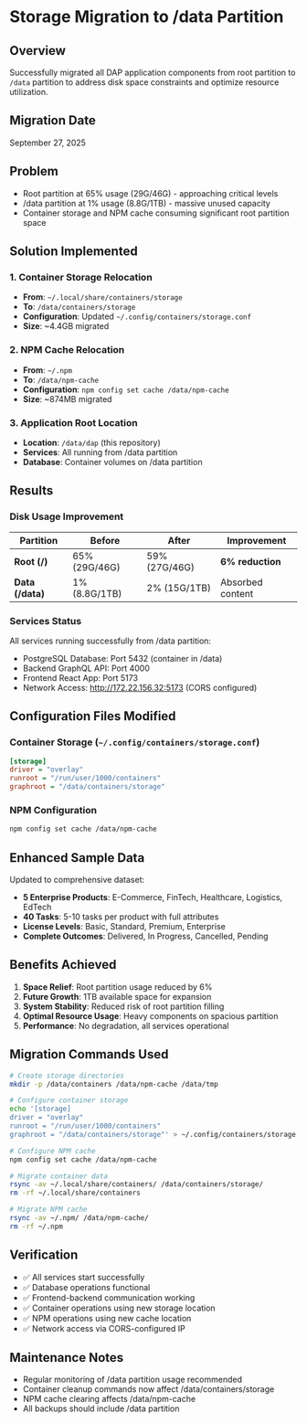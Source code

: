 # Storage Migration to /data Partition

## Overview
Successfully migrated all DAP application components from root partition to `/data` partition to address disk space constraints and optimize resource utilization.

## Migration Date
September 27, 2025

## Problem
- Root partition at 65% usage (29G/46G) - approaching critical levels
- /data partition at 1% usage (8.8G/1TB) - massive unused capacity
- Container storage and NPM cache consuming significant root partition space

## Solution Implemented

### 1. Container Storage Relocation
- **From**: `~/.local/share/containers/storage`
- **To**: `/data/containers/storage`
- **Configuration**: Updated `~/.config/containers/storage.conf`
- **Size**: ~4.4GB migrated

### 2. NPM Cache Relocation
- **From**: `~/.npm`
- **To**: `/data/npm-cache`
- **Configuration**: `npm config set cache /data/npm-cache`
- **Size**: ~874MB migrated

### 3. Application Root Location
- **Location**: `/data/dap` (this repository)
- **Services**: All running from /data partition
- **Database**: Container volumes on /data partition

## Results

### Disk Usage Improvement
| Partition | Before | After | Improvement |
|-----------|---------|-------|-------------|
| **Root (/)** | 65% (29G/46G) | 59% (27G/46G) | **6% reduction** |
| **Data (/data)** | 1% (8.8G/1TB) | 2% (15G/1TB) | Absorbed content |

### Services Status
All services running successfully from /data partition:
- PostgreSQL Database: Port 5432 (container in /data)
- Backend GraphQL API: Port 4000
- Frontend React App: Port 5173
- Network Access: http://172.22.156.32:5173 (CORS configured)

## Configuration Files Modified

### Container Storage (`~/.config/containers/storage.conf`)
```ini
[storage]
driver = "overlay"
runroot = "/run/user/1000/containers"
graphroot = "/data/containers/storage"
```

### NPM Configuration
```bash
npm config set cache /data/npm-cache
```

## Enhanced Sample Data
Updated to comprehensive dataset:
- **5 Enterprise Products**: E-Commerce, FinTech, Healthcare, Logistics, EdTech
- **40 Tasks**: 5-10 tasks per product with full attributes
- **License Levels**: Basic, Standard, Premium, Enterprise
- **Complete Outcomes**: Delivered, In Progress, Cancelled, Pending

## Benefits Achieved
1. **Space Relief**: Root partition usage reduced by 6%
2. **Future Growth**: 1TB available space for expansion
3. **System Stability**: Reduced risk of root partition filling
4. **Optimal Resource Usage**: Heavy components on spacious partition
5. **Performance**: No degradation, all services operational

## Migration Commands Used
```bash
# Create storage directories
mkdir -p /data/containers /data/npm-cache /data/tmp

# Configure container storage
echo '[storage]
driver = "overlay"
runroot = "/run/user/1000/containers"
graphroot = "/data/containers/storage"' > ~/.config/containers/storage.conf

# Configure NPM cache
npm config set cache /data/npm-cache

# Migrate container data
rsync -av ~/.local/share/containers/ /data/containers/storage/
rm -rf ~/.local/share/containers

# Migrate NPM cache
rsync -av ~/.npm/ /data/npm-cache/
rm -rf ~/.npm
```

## Verification
- ✅ All services start successfully
- ✅ Database operations functional
- ✅ Frontend-backend communication working
- ✅ Container operations using new storage location
- ✅ NPM operations using new cache location
- ✅ Network access via CORS-configured IP

## Maintenance Notes
- Regular monitoring of /data partition usage recommended
- Container cleanup commands now affect /data/containers/storage
- NPM cache clearing affects /data/npm-cache
- All backups should include /data partition